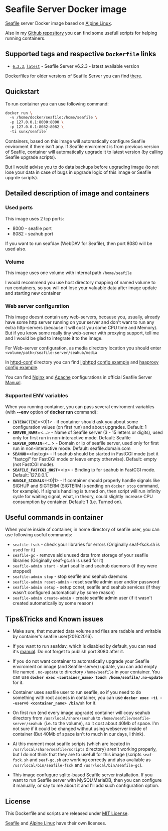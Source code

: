 # Seafile Server Docker image
[Seafile](http://seafile.com/) server Docker image based on [Alpine Linux](https://hub.docker.com/_/alpine/).

Also in my [Github repository](https://github.com/VGoshev/seafile-docker) you can find some usefull scripts for helping running containers.

## Supported tags and respective `Dockerfile` links

* [`6.2.3`](https://github.com/chownsauce/seafile-docker/blob/6.2.3/docker/Dockerfile), [`latest`](https://github.com/VGoshev/seafile-docker/blob/master/docker/Dockerfile) - Seafile Server v6.2.3 - latest available version

Dockerfiles for older versions of Seafile Server you can find [there](https://github.com/VGoshev/seafile-docker/tags).

## Quickstart

To run container you can use following command:
```bash
docker run \  
  -v /home/docker/seafile:/home/seafile \  
  -p 127.0.0.1:8000:8000 \  
  -p 127.0.0.1:8082:8082 \  
  -ti sunx/seafile`
```
Containers, based on this image will automatically configure 
 Seafile enviroment if there isn't any. If Seafile enviroment is from previous version of Seafile, container will automatically upgrade it to latest version (by calling Seafile upgrade scripts).
 
But I would advise you to do data backups before upgrading image 
 (to not lose your data in case of bugs in upgrade logic of this image or Seafile upgrde scripts).

## Detailed description of image and containers

### Used ports

This image uses 2 tcp ports:
* 8000 - seafile port
* 8082 - seahub port

If you want to run seafdav (WebDAV for Seafile), then port 8080 will be used also.

### Volume
This image uses one volume with internal path `/home/seafile`

I would recommend you use host directory mapping of named volume to run containers, so you will not lose your valuable data after image update and starting new container

### Web server configuration

This image doesnt contain any web-servers, because you, usually, already have some http server running on your server and don't want to run any extra http-servers (because it will cost you some CPU time and Memory). But if you know some really tiny web-server with proxying support, tell me and I would be glad to integrate it to the image.


For Web-server configuration, as media directory location you should enter
`<volume/path>/seafile-server/seahub/media`

In [httpd-conf](https://github.com/VGoshev/seafile-docker/blob/master/httpd-conf/) directory you can find
[lighttpd](https://www.lighttpd.net/) [config example](https://github.com/VGoshev/seafile-docker/blob/master/httpd-conf/lighttpd.conf.example) and
[haaproxy](https://www.haproxy.com/) [config example](https://github.com/VGoshev/seafile-docker/blob/master/httpd-conf/haproxy.cfg).

You can find 
[Nginx](https://manual.seafile.com/deploy/deploy_with_nginx.html) and 
[Apache](https://manual.seafile.com/deploy/deploy_with_apache.html) 
configurations in official Seafile Server [Manual](https://manual.seafile.com/).

### Supported ENV variables

When you running container, you can pass several enviroment variables (with **--env** option of **docker run** command):
* **`INTERACTIVE`**=\<0|1> - if container should ask you about some configuration values (on first run) and about upgrades. Default: 1
* **`SERVER_NAME`**=\<...> - Name of Seafile server (3 - 15 letters or digits), used only for first run in non-interactive mode. Default: Seafile
* **`SERVER_DOMAIN`**=\<...> - Domain or ip of seafile server, used only for first run in non-interactive mode. Default: seafile.domain.com
* **`SEAHUB`**=\<fastcgi> - If seahub should be started in FastCGI mode (set it "fastcgi" for FastCGI mode or leave empty otherwise). Default: empty (not FastCGI mode).
* **`SEAFILE_FASTCGI_HOST`**=\<ip> - Binding ip for seahub in FastCGI mode. Default: 127.0.0.1.
* **`HANDLE_SIGNALS`**=\<0|1> - If container should properly handle signals like SIGHUP and SIGTERM (SIGTERM is sending on `docker stop` command, for example). If signals handling is turned on, then script will run infinity cycle for waiting signal, what, in theory, could slightly increase CPU consumption by container. Default: 1 (i.e. Turned on).

## Useful commands in container

When you're inside of container, in home directory of seafile user, you can use following useful commands:
* `seafile-fsck` - check your libraries for errors (Originally seaf-fsck.sh is used for it)
* `seafile-gc` - remove ald unused data from storage of your seafile libraries (Originally seaf-gc.sh is used for it)
* `seafile-admin start` - start seafile and seahub daemons (if they were stopped)
* `seafile-admin stop` - stop seafile and seahub daemons
* `seafile-admin reset-admin` - reset seafile admin user and/or password
* `seafile-admin setup` - setup ccnet, seafile and seahub services (if they wasn't configured automatically by some reason)
* `seafile-admin create-admin` - create seafile admin user (if it wasn't created automatically by some reason)

## Tips&amp;Tricks and Known issues

* Make sure, that mounted data volume and files are radable and writable by container's seafile user(2016:2016).

* If you want to run seafdav, which is disabled by default, you can read it's [manual](https://manual.seafile.com/extension/webdav.html). Do not forget to publish port 8080 after it.

* If you do not want container to automatically upgrade your Seafile enviroment on image (and Seafile-server) update, 
you can add empty file named `.no-update` to directory `/home/seafile` in your container. You can use **`docker exec <container_name> touch /home/seafile/.no-update`** for it.

* Container uses seafile user to run seafile, so if you need to do something with root access in container, you can use **`docker exec -ti --user=0 <container_name> /bin/sh`** for it.

* On first run (end every image upgrade) container will copy seahub directory from `/usr/local/share/seahub` to `/home/seafile/seafile-server/seahub `(i.e. to the volume), so it cost about 40Mb of space. I'm not sure if it could be changed without using webserver inside of container (But 40Mb of space isn't to much in our days, I think).

* At this moment most seafile scripts (which are located in `/usr/local/share/seafile/scripts` directory) aren't working properly, but I do not think that they are to usefull for this image (scripts `seaf-fsck.sh` and `seaf-gc.sh` are working correctly and also avaliable as `/usr/local/bin/seafile-fsck` and `/usr/local/bin/seafile-gc`).

* This image confugure sqlite-based Seafile server installation. If you want to run Seafile server witn MySQL\MariaDB, then you can configure it manually, or say to me about it and I'll add such configuration option.

## License

This Dockerfile and scripts are released under [MIT License](https://github.com/VGoshev/seafile-docker/blob/master/LICENSE).

[Seafile](https://github.com/haiwen/seafile/blob/master/LICENSE.txt) and [Alpine Linux](https://www.alpinelinux.org/) have their own licenses.
